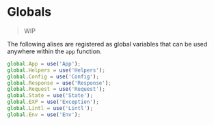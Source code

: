 # Globals
> WIP 

The following alises are registered as global variables that can be used anywhere within the `app` function.

```js
global.App = use('App');
global.Helpers = use('Helpers');
global.Config = use('Config');
global.Response = use('Response');
global.Request = use('Request');
global.State = use('State');
global.EXP = use('Exception');
global.Lintl = use('Lintl');
global.Env = use('Env');
```